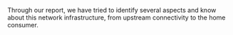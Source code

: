Through our report, we have tried to identify several aspects and know about this network infrastructure, from upstream connectivity to the home consumer.
